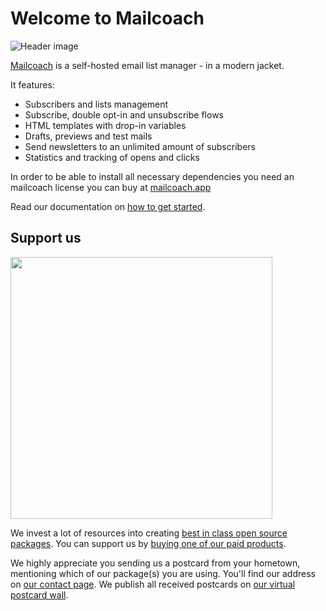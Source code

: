 # Welcome to Mailcoach

![Header image](https://spatie.github.io/Mailcoach/images/header.jpg)

[Mailcoach](https://mailcoach.app) is a self-hosted email list manager - in a modern jacket.

It features:
- Subscribers and lists management
- Subscribe, double opt-in and unsubscribe flows
- HTML templates with drop-in variables
- Drafts, previews and test mails
- Send newsletters to an unlimited amount of subscribers
- Statistics and tracking of opens and clicks

In order to be able to install all necessary dependencies you need an mailcoach license you can buy at [mailcoach.app](https://mailcoach.app)

Read our documentation on [how to get started](https://mailcoach.app/docs). 

## Support us

[<img src="https://github-ads.s3.eu-central-1.amazonaws.com/mailcoach.jpg?t=1" width="419px" />](https://spatie.be/github-ad-click/Mailcoach)

We invest a lot of resources into creating [best in class open source packages](https://spatie.be/open-source). You can support us by [buying one of our paid products](https://spatie.be/open-source/support-us).

We highly appreciate you sending us a postcard from your hometown, mentioning which of our package(s) you are using. You'll find our address on [our contact page](https://spatie.be/about-us). We publish all received postcards on [our virtual postcard wall](https://spatie.be/open-source/postcards).
